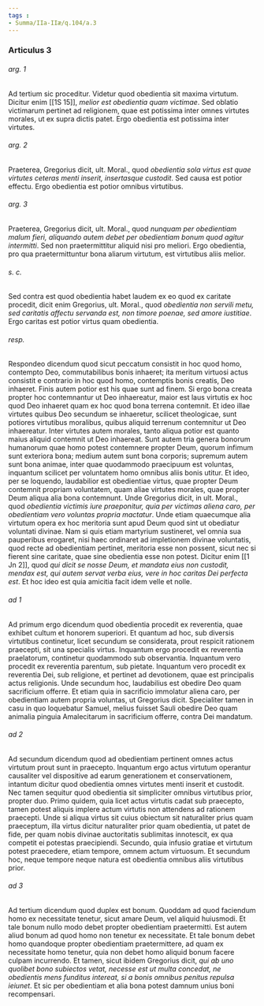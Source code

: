 ```yaml
---
tags : 
- Summa/IIa-IIæ/q.104/a.3
---
```


### Articulus 3

###### arg. 1
Ad tertium sic proceditur. Videtur quod obedientia sit maxima virtutum. Dicitur enim [[1S 15]], *melior est obedientia quam victimae*. Sed oblatio victimarum pertinet ad religionem, quae est potissima inter omnes virtutes morales, ut ex supra dictis patet. Ergo obedientia est potissima inter virtutes.

###### arg. 2
Praeterea, Gregorius dicit, ult. Moral., quod *obedientia sola virtus est quae virtutes ceteras menti inserit, insertasque custodit*. Sed causa est potior effectu. Ergo obedientia est potior omnibus virtutibus.

###### arg. 3
Praeterea, Gregorius dicit, ult. Moral., quod *nunquam per obedientiam malum fieri, aliquando autem debet per obedientiam bonum quod agitur intermitti*. Sed non praetermittitur aliquid nisi pro meliori. Ergo obedientia, pro qua praetermittuntur bona aliarum virtutum, est virtutibus aliis melior.

###### s. c.
Sed contra est quod obedientia habet laudem ex eo quod ex caritate procedit, dicit enim Gregorius, ult. Moral., quod *obedientia non servili metu, sed caritatis affectu servanda est, non timore poenae, sed amore iustitiae*. Ergo caritas est potior virtus quam obedientia.

###### resp.
Respondeo dicendum quod sicut peccatum consistit in hoc quod homo, contempto Deo, commutabilibus bonis inhaeret; ita meritum virtuosi actus consistit e contrario in hoc quod homo, contemptis bonis creatis, Deo inhaeret. Finis autem potior est his quae sunt ad finem. Si ergo bona creata propter hoc contemnantur ut Deo inhaereatur, maior est laus virtutis ex hoc quod Deo inhaeret quam ex hoc quod bona terrena contemnit. Et ideo illae virtutes quibus Deo secundum se inhaeretur, scilicet theologicae, sunt potiores virtutibus moralibus, quibus aliquid terrenum contemnitur ut Deo inhaereatur. Inter virtutes autem morales, tanto aliqua potior est quanto maius aliquid contemnit ut Deo inhaereat. Sunt autem tria genera bonorum humanorum quae homo potest contemnere propter Deum, quorum infimum sunt exteriora bona; medium autem sunt bona corporis; supremum autem sunt bona animae, inter quae quodammodo praecipuum est voluntas, inquantum scilicet per voluntatem homo omnibus aliis bonis utitur. Et ideo, per se loquendo, laudabilior est obedientiae virtus, quae propter Deum contemnit propriam voluntatem, quam aliae virtutes morales, quae propter Deum aliqua alia bona contemnunt. Unde Gregorius dicit, in ult. Moral., quod *obedientia victimis iure praeponitur, quia per victimas aliena caro, per obedientiam vero voluntas propria mactatur*. Unde etiam quaecumque alia virtutum opera ex hoc meritoria sunt apud Deum quod sint ut obediatur voluntati divinae. Nam si quis etiam martyrium sustineret, vel omnia sua pauperibus erogaret, nisi haec ordinaret ad impletionem divinae voluntatis, quod recte ad obedientiam pertinet, meritoria esse non possent, sicut nec si fierent sine caritate, quae sine obedientia esse non potest. Dicitur enim [[1 Jn 2]], quod *qui dicit se nosse Deum, et mandata eius non custodit, mendax est, qui autem servat verba eius, vere in hoc caritas Dei perfecta est*. Et hoc ideo est quia amicitia facit idem velle et nolle.

###### ad 1
Ad primum ergo dicendum quod obedientia procedit ex reverentia, quae exhibet cultum et honorem superiori. Et quantum ad hoc, sub diversis virtutibus continetur, licet secundum se considerata, prout respicit rationem praecepti, sit una specialis virtus. Inquantum ergo procedit ex reverentia praelatorum, continetur quodammodo sub observantia. Inquantum vero procedit ex reverentia parentum, sub pietate. Inquantum vero procedit ex reverentia Dei, sub religione, et pertinet ad devotionem, quae est principalis actus religionis. Unde secundum hoc, laudabilius est obedire Deo quam sacrificium offerre. Et etiam quia in sacrificio immolatur aliena caro, per obedientiam autem propria voluntas, ut Gregorius dicit. Specialiter tamen in casu in quo loquebatur Samuel, melius fuisset Sauli obedire Deo quam animalia pinguia Amalecitarum in sacrificium offerre, contra Dei mandatum.

###### ad 2
Ad secundum dicendum quod ad obedientiam pertinent omnes actus virtutum prout sunt in praecepto. Inquantum ergo actus virtutum operantur causaliter vel dispositive ad earum generationem et conservationem, intantum dicitur quod obedientia omnes virtutes menti inserit et custodit. Nec tamen sequitur quod obedientia sit simpliciter omnibus virtutibus prior, propter duo. Primo quidem, quia licet actus virtutis cadat sub praecepto, tamen potest aliquis implere actum virtutis non attendens ad rationem praecepti. Unde si aliqua virtus sit cuius obiectum sit naturaliter prius quam praeceptum, illa virtus dicitur naturaliter prior quam obedientia, ut patet de fide, per quam nobis divinae auctoritatis sublimitas innotescit, ex qua competit ei potestas praecipiendi. Secundo, quia infusio gratiae et virtutum potest praecedere, etiam tempore, omnem actum virtuosum. Et secundum hoc, neque tempore neque natura est obedientia omnibus aliis virtutibus prior.

###### ad 3
Ad tertium dicendum quod duplex est bonum. Quoddam ad quod faciendum homo ex necessitate tenetur, sicut amare Deum, vel aliquid huiusmodi. Et tale bonum nullo modo debet propter obedientiam praetermitti. Est autem aliud bonum ad quod homo non tenetur ex necessitate. Et tale bonum debet homo quandoque propter obedientiam praetermittere, ad quam ex necessitate homo tenetur, quia non debet homo aliquid bonum facere culpam incurrendo. Et tamen, sicut ibidem Gregorius dicit, *qui ab uno quolibet bono subiectos vetat, necesse est ut multa concedat, ne obedientis mens funditus intereat, si a bonis omnibus penitus repulsa ieiunet*. Et sic per obedientiam et alia bona potest damnum unius boni recompensari.

